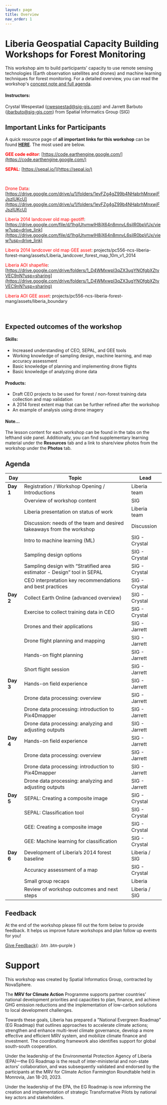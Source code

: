 ```yaml
---
layout: page
title: Overview
nav_order: 1
---
```



# Liberia Geospatial Capacity Building Workshops for Forest Monitoring
This workshop aim to build participants' capacity to use remote sensing technologies (Earth observation satellites and drones) and machine learning techniques for forest monitoring. For a detailed overview, you can read the workshop's <a href="https://docs.google.com/document/d/1ed5aAAm7OfiYvlKrU0aBoUlyP_KOmo6Ta8P0z2d4Mms/edit?usp=sharing" target="_blank" rel="noopener noreferrer">concept note and full agenda</a>.

#### Instructors:
Crystal Wespestad (cwespestad@sig-gis.com) and Jarrett Barbuto (jbarbuto@sig-gis.com) from Spatial Informatics Group (SIG)


## Important Links for Participants
A quick resource page of **all important links for this workshop** can be found **<a href="https://docs.google.com/document/d/1c-VJ1rwEfX70sK1MhOvqyMjFlpvCKe8pOUoKlEtaYek/edit?usp=sharing" target="_blank" rel="noopener noreferrer">HERE</a>**. The most used are below.

<span style="color: red;"> **GEE code editor**</span>: [https://code.earthengine.google.com/](https://code.earthengine.google.com/)

<span style="color: red;"> **SEPAL**</span>: [https://sepal.io/](https://sepal.io/)

<br />

<span style="color: red;"> Drone Data</span>: [https://drive.google.com/drive/u/1/folders/1evFZg4gZ99b4NHabrhMnxwjFJszIUKcU](https://drive.google.com/drive/u/1/folders/1evFZg4gZ99b4NHabrhMnxwjFJszIUKcU)


<span style="color: red;"> Liberia 2014 landcover old map geotiff</span>: [https://drive.google.com/file/d/1hgiUtymwlH8jX64n8mnvL6sjIR0bpVUx/view?usp=drive_link](https://drive.google.com/file/d/1hgiUtymwlH8jX64n8mnvL6sjIR0bpVUx/view?usp=drive_link)

<span style="color: red;"> Liberia 2014 landcover old map GEE asset</span>:
projects/pc556-ncs-liberia-forest-mang/assets/Liberia_landcover_forest_map_10m_v1_2014

<span style="color: red;"> Liberia AOI shapefile</span>:
[https://drive.google.com/drive/folders/1_D4WMxwpI3qZX3ugYNOfgbXZtyVEC9nN?usp=sharing](https://drive.google.com/drive/folders/1_D4WMxwpI3qZX3ugYNOfgbXZtyVEC9nN?usp=sharing)

<span style="color: red;"> Liberia AOI GEE asset</span>: projects/pc556-ncs-liberia-forest-mang/assets/liberia_boundary

<br />


## Expected outcomes of the workshop

#### Skills: 
- Increased understanding of CEO, SEPAL, and GEE tools
- Working knowledge of sampling design, machine learning, and map accuracy assessment
- Basic knowledge of planning and implementing drone flights
- Basic knowledge of analyzing drone data

#### Products:
- Draft CEO projects to be used for forest / non-forest training data collection and map validation
- A 2014 forest extent map that can be further refined after the workshop
- An example of analysis using drone imagery 

#### Note...
The lesson content for each workshop can be found in the tabs on the lefthand side panel. Additionally, you can find supplementary learning material under the **Resources** tab and a link to share/view photos from the workshop under the **Photos** tab. 


## Agenda

| **Day**    | **Topic**                                     | **Lead**      |
|------------|-----------------------------------------------|---------------|
| **Day 1**  | Registration / Workshop Opening / Introductions | Liberia team  |
|            | Overview of workshop content                  | SIG           |
|            | Liberia presentation on status of work        | Liberia team  |
|            | Discussion: needs of the team and desired takeaways from the workshop | Discussion    |
|            | Intro to machine learning (ML)                | SIG - Crystal |
|            | Sampling design options                       | SIG - Crystal |
|            | Sampling design with “Stratified area estimator - Design” tool in SEPAL | SIG - Crystal |
|            | CEO interpretation key recommendations and best practices | SIG - Crystal |
| **Day 2**  | Collect Earth Online (advanced overview)       | SIG - Crystal |
|            | Exercise to collect training data in CEO      | SIG - Crystal |
|            | Drones and their applications                 | SIG - Jarrett |
|            | Drone flight planning and mapping             | SIG - Jarrett |
|            | Hands-on flight planning                      | SIG - Jarrett |
|            | Short flight session                          | SIG - Jarrett |
| **Day 3**  | Hands-on field experience                     | SIG - Jarrett |
|            | Drone data processing: overview               | SIG - Jarrett |
|            | Drone data processing: introduction to Pix4Dmapper | SIG - Jarrett |
|            | Drone data processing: analyzing and adjusting outputs | SIG - Jarrett |
| **Day 4**  | Hands-on field experience                     | SIG - Jarrett |
|            | Drone data processing: overview               | SIG - Jarrett |
|            | Drone data processing: introduction to Pix4Dmapper | SIG - Jarrett |
|            | Drone data processing: analyzing and adjusting outputs | SIG - Jarrett |
| **Day 5**  | SEPAL: Creating a composite image             | SIG - Crystal |
|            | SEPAL: Classification tool                   | SIG - Crystal |
|            | GEE: Creating a composite image              | SIG - Crystal |
|            | GEE: Machine learning for classification      | SIG - Crystal |
| **Day 6**  | Development of Liberia’s 2014 forest baseline | Liberia / SIG |
|            | Accuracy assessment of a map                 | SIG - Crystal |
|            | Small group recaps                           | Liberia       |
|            | Review of workshop outcomes and next steps   | Liberia / SIG |



## Feedback
At the end of the workshop please fill out the form below to provide feedback. It helps us improve future workshops and plan follow up events for you!

<a href="https://forms.gle/8Jdm1aybL9sqzNEw6" target="_blank" rel="noopener noreferrer">Give Feedback</a>{: .btn .btn-purple }


# Support

This workshop was created by Spatial Informatics Group, contracted by NovaSphere.

The **MRV for Climate Action** Programme supports partner countries’ national development priorities and capacities to plan, finance, and achieve GHG emission reductions and the implementation of low-carbon solutions to local development challenges.

Towards these goals, Liberia has prepared a "National Evergreen Roadmap” (EG Roadmap) that outlines approaches to accelerate climate actions; strengthen and enhance multi-level climate governance, develop a more effective and efficient MRV system, and mobilize climate finance and investment. The coordinating framework also identifies support for global south-south cooperation.

Under the leadership of the Environmental Protection Agency of Liberia (EPA)—the EG Roadmap is the result of inter-ministerial and non-state actors’ collaboration, and was subsequently validated and endorsed by the participants at the MRV for Climate Action
Farmington Roundtable held in Monrovia, Jan 18-20, 2023.

Under the leadership of the EPA, the EG Roadmap is now informing the creation and implementation of strategic Transformative Pilots by national key actors and stakeholders.